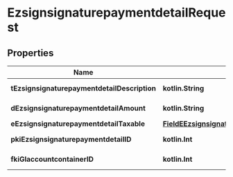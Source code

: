 
# EzsignsignaturepaymentdetailRequest

## Properties
| Name | Type | Description | Notes |
| ------------ | ------------- | ------------- | ------------- |
| **tEzsignsignaturepaymentdetailDescription** | **kotlin.String** | A description for the Ezsignsignaturepaymentdetail. |  |
| **dEzsignsignaturepaymentdetailAmount** | **kotlin.String** | The amount of the for the Ezsignsignaturepaymentdetail |  |
| **eEzsignsignaturepaymentdetailTaxable** | [**FieldEEzsignsignaturepaymentdetailTaxable**](FieldEEzsignsignaturepaymentdetailTaxable.md) |  |  |
| **pkiEzsignsignaturepaymentdetailID** | **kotlin.Int** | The unique ID of the Ezsignsignaturepaymentdetail |  [optional] |
| **fkiGlaccountcontainerID** | **kotlin.Int** | The unique ID of the Glaccountcontainer |  [optional] |



